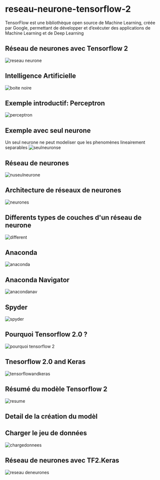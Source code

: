 # reseau-neurone-tensorflow-2
TensorFlow est une bibliothèque open source de Machine Learning, créée par Google, permettant de développer et d’exécuter des applications de Machine Learning et de Deep Learning
## Réseau de neurones avec Tensorflow 2
![reseau neurone](images/reseauneurone.png)
## Intelligence Artificielle
![boite noire](images/boitenoire.png)
## Exemple introductif: Perceptron
![perceptron](images/perceptron.png)
## Exemple avec seul neurone
Un seul neurone ne peut modeliser que les phenomènes lineairement separables
![seulneuronse](images/seulneurone.png)
## Réseau de neurones
![nuseulneurone](images/unseulneurone.png)
## Architecture de réseaux de neurones
![neurones](images/architecture.png)
## Differents types de couches d'un réseau de neurone
![different](images/differentcouches.png)
## Anaconda
![anaconda](images/anaconda.png)
## Anaconda Navigator
![anacondanav](images/anacondanav.png)
## Spyder
![spyder](images/spyder.png)
## Pourquoi Tensorflow 2.0 ?
![pourquoi tensorflow 2](images/tf2.png)
## Tnesorflow 2.0 and Keras
![tensorflowandkeras](images/tfandkeras.png)
## Résumé du modèle Tensorflow 2
![resume](images/resumemodelcodepython.png)
## Detail de la création du modèl
## Charger le jeu de données
![chargedonnees](images/chargedonnees.png)
## Réseau de neurones avec TF2.Keras
![reseau deneurones](images/reseaudeneuronesavectfkeras.png)



